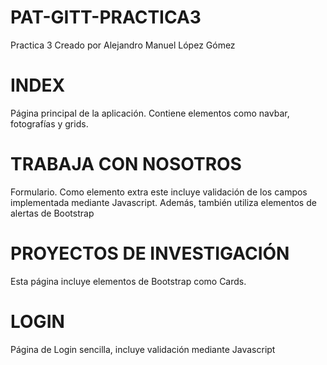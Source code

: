 # PAT-GITT-PRACTICA3
Practica 3 Creado por Alejandro Manuel López Gómez

# INDEX
Página principal de la aplicación. Contiene elementos como navbar, fotografías y grids.

# TRABAJA CON NOSOTROS
Formulario. Como elemento extra este incluye validación de los campos implementada mediante Javascript. Además, también utiliza elementos de alertas de Bootstrap

# PROYECTOS DE INVESTIGACIÓN
Esta página incluye elementos de Bootstrap como Cards.

# LOGIN
Página de Login sencilla, incluye validación mediante Javascript
